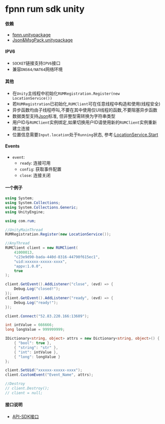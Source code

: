 # fpnn rum sdk unity #

#### 依赖 ####
* [fpnn.unitypackage](https://github.com/highras/fpnn-sdk-unity)
* [Json&MsgPack.unitypackage](https://github.com/deniszykov/msgpack-unity3d)

#### IPV6 ####
* `SOCKET`链接支持`IPV6`接口
* 兼容`DNS64/NAT64`网络环境

#### 其他 ####
* 在`Unity`主线程中初始化`RUMRegistration.Register(new LocationService())`
* 若`RUMRegistration`已初始化,`RUMClient`可在任意线程中构造和使用(线程安全)
* 异步函数均由子线程呼叫,不要在其中使用仅UI线程的函数,不要阻塞异步函数
* 数据类型支持[Json](https://www.json.org/)标准, 但非整型需转换为字符串类型
* 用户ID与`RUMClient`实例绑定,如果切换用户ID请使用新的`RUMClient`实例重新建立连接
* 位置信息需要`Input.location`处于`Running`状态, 参考:[LocationService.Start](https://docs.unity3d.com/ScriptReference/LocationService.Start.html)

#### Events ####
* `event`:
    * `ready`: 连接可用
    * `config`: 获取事件配置 
    * `close`: 连接关闭

#### 一个例子 ####
```c#
using System;
using System.Collections;
using System.Collections.Generic;
using UnityEngine;

using com.rum;

//UnityMainThread
RUMRegistration.Register(new LocationService());

//AnyThread
RUMClient client = new RUMClient(
    41000013,
    "c23e9d90-bada-440d-8316-44790f615ec1",
    "uid:xxxxxx-xxxxx-xxxx",
    "appv:1.0.0",
    true
);

client.GetEvent().AddListener("close", (evd) => {
    Debug.Log("closed!");
});
client.GetEvent().AddListener("ready", (evd) => {
    Debug.Log("ready!");
});

client.Connect("52.83.220.166:13609");

int intValue = 666666;
long longValue = 999999999;

IDictionary<string, object> attrs = new Dictionary<string, object>() {
    { "bool": true },
    { "string": "str" },
    { "int": intValue },
    { "long": longValue }
};

client.SetUid("xxxxxx-xxxxx-xxxx");
client.CustomEvent("Event_Name", attrs);

//Destroy
// client.Destroy();
// client = null;
```

#### 接口说明 ####
* [API-SDK接口](README-API.md)